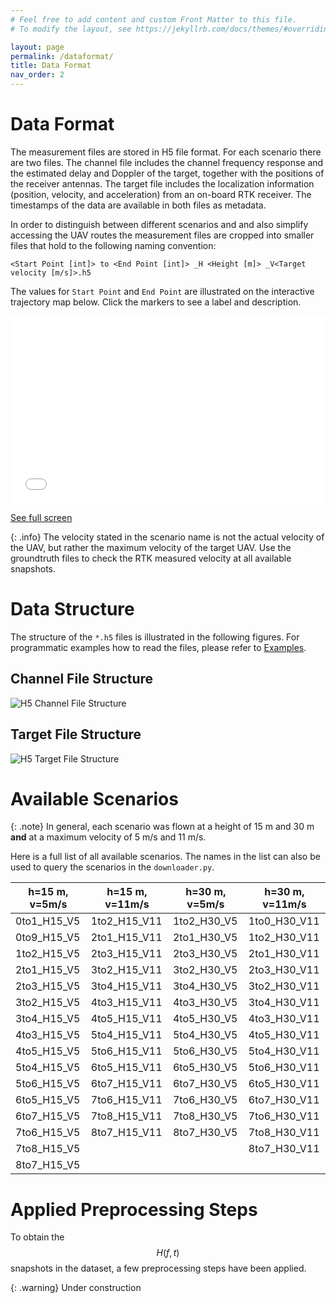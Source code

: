 ```yaml
---
# Feel free to add content and custom Front Matter to this file.
# To modify the layout, see https://jekyllrb.com/docs/themes/#overriding-theme-defaults

layout: page
permalink: /dataformat/
title: Data Format
nav_order: 2
---
```


# Data Format
The measurement files are stored in H5 file format. 
For each scenario there are two files.
The channel file includes the channel frequency response and the estimated delay and Doppler of the target, together with the positions of the receiver antennas.
The target file includes the localization information (position, velocity, and acceleration) from an on-board RTK receiver.
The timestamps of the data are available in both files as metadata.

In order to distinguish between different scenarios and and also simplify accessing the UAV routes the measurement files are cropped into smaller files that hold to the following naming convention:

`<Start Point [int]> to <End Point [int]> _H <Height [m]> _V<Target velocity [m/s]>.h5`

The values for `Start Point` and `End Point` are illustrated on the interactive trajectory map below.
Click the markers to see a label and description.
<iframe width="100%" height="300px" frameborder="0" allowfullscreen allow="geolocation" src="//umap.openstreetmap.fr/en/map/untitled-map_966648?scaleControl=false&miniMap=false&scrollWheelZoom=false&zoomControl=true&editMode=disabled&moreControl=true&searchControl=null&tilelayersControl=null&embedControl=null&datalayersControl=true&onLoadPanel=undefined&captionBar=false&captionMenus=true"></iframe><p><a href="//umap.openstreetmap.fr/en/map/untitled-map_966648?scaleControl=false&miniMap=false&scrollWheelZoom=true&zoomControl=true&editMode=disabled&moreControl=true&searchControl=null&tilelayersControl=null&embedControl=null&datalayersControl=true&onLoadPanel=undefined&captionBar=false&captionMenus=true">See full screen</a></p>

{: .info}
The velocity stated in the scenario name is not the actual velocity of the UAV, but rather the maximum velocity of the target UAV.
Use the groundtruth files to check the RTK measured velocity at all available snapshots.


# Data Structure
The structure of the `*.h5` files is illustrated in the following figures.
For programmatic examples how to read the files, please refer to [Examples](/3-examples.markdown).

## Channel File Structure
![H5 Channel File Structure](../assets/treeview-2.png)

## Target File Structure
![H5 Target File Structure](../assets/treeview-3.png)


# Available Scenarios  

{: .note}
In general, each scenario was flown at a height of 15 m and 30 m **and** at a maximum velocity of 5 m/s and 11 m/s.

Here is a full list of all available scenarios. 
The names in the list can also be used to query the scenarios in the `downloader.py`.

| h=15 m, v=5m/s | h=15 m, v=11m/s | h=30 m, v=5m/s | h=30 m, v=11m/s |
|----------------|-----------------|----------------|-----------------|
| 0to1_H15_V5    | 1to2_H15_V11    | 1to2_H30_V5    | 1to0_H30_V11    |
| 0to9_H15_V5    | 2to1_H15_V11    | 2to1_H30_V5    | 1to2_H30_V11    |
| 1to2_H15_V5    | 2to3_H15_V11    | 2to3_H30_V5    | 2to1_H30_V11    |
| 2to1_H15_V5    | 3to2_H15_V11    | 3to2_H30_V5    | 2to3_H30_V11    |
| 2to3_H15_V5    | 3to4_H15_V11    | 3to4_H30_V5    | 3to2_H30_V11    |
| 3to2_H15_V5    | 4to3_H15_V11    | 4to3_H30_V5    | 3to4_H30_V11    |
| 3to4_H15_V5    | 4to5_H15_V11    | 4to5_H30_V5    | 4to3_H30_V11    |
| 4to3_H15_V5    | 5to4_H15_V11    | 5to4_H30_V5    | 4to5_H30_V11    |
| 4to5_H15_V5    | 5to6_H15_V11    | 5to6_H30_V5    | 5to4_H30_V11    |
| 5to4_H15_V5    | 6to5_H15_V11    | 6to5_H30_V5    | 5to6_H30_V11    |
| 5to6_H15_V5    | 6to7_H15_V11    | 6to7_H30_V5    | 6to5_H30_V11    |
| 6to5_H15_V5    | 7to6_H15_V11    | 7to6_H30_V5    | 6to7_H30_V11    |
| 6to7_H15_V5    | 7to8_H15_V11    | 7to8_H30_V5    | 7to6_H30_V11    |
| 7to6_H15_V5    | 8to7_H15_V11    | 8to7_H30_V5    | 7to8_H30_V11    |
| 7to8_H15_V5    |                 |                | 8to7_H30_V11    |
| 8to7_H15_V5    |                 |                |                 |

# Applied Preprocessing Steps
To obtain the $$H(f,t)$$ snapshots in the dataset, a few preprocessing steps have been applied. 

{: .warning}
Under construction